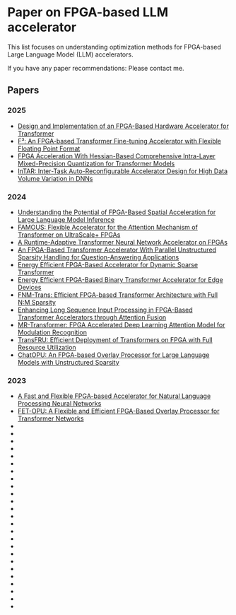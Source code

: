 # Paper on FPGA-based LLM accelerator
This list focuses on understanding optimization methods for FPGA-based Large Language Model (LLM) accelerators.   
     
If you have any paper recommendations: Please contact me.  

## Papers
### 2025  
* [Design and Implementation of an FPGA-Based Hardware Accelerator for Transformer](http://arxiv.org/abs/2503.16731)
* [F³: An FPGA-based Transformer Fine-tuning Accelerator with Flexible Floating Point Format](https://ieeexplore.ieee.org/document/10945317/)
* [FPGA Acceleration With Hessian-Based Comprehensive Intra-Layer Mixed-Precision Quantization for Transformer Models](https://ieeexplore.ieee.org/document/10973048/)
* [InTAR: Inter-Task Auto-Reconfigurable Accelerator Design for High Data Volume Variation in DNNs](http://arxiv.org/abs/2502.08807)
### 2024
* [Understanding the Potential of FPGA-Based Spatial Acceleration for Large Language Model Inference](http://arxiv.org/abs/2312.15159)
* [FAMOUS: Flexible Accelerator for the Attention Mechanism of Transformer on UltraScale+ FPGAs](http://arxiv.org/abs/2409.14023)
* [A Runtime-Adaptive Transformer Neural Network Accelerator on FPGAs](http://arxiv.org/abs/2411.18148)
* [An FPGA-Based Transformer Accelerator With Parallel Unstructured Sparsity Handling for Question-Answering Applications](https://ieeexplore.ieee.org/document/10681589/)
* [Energy Efficient FPGA-Based Accelerator for Dynamic Sparse Transformer](https://ieeexplore.ieee.org/document/10652850/)
* [Energy Efficient FPGA-Based Binary Transformer Accelerator for Edge Devices](https://ieeexplore.ieee.org/document/10558631/)
* [FNM-Trans: Efficient FPGA-based Transformer Architecture with Full N:M Sparsity](https://dl.acm.org/doi/10.1145/3649329.3656497)
* [Enhancing Long Sequence Input Processing in FPGA-Based Transformer Accelerators through Attention Fusion](https://dl.acm.org/doi/10.1145/3649476.3658810)
* [MR-Transformer: FPGA Accelerated Deep Learning Attention Model for Modulation Recognition](https://ieeexplore.ieee.org/Xplorehelp/downloads/license-information/IEEE.html)
* [TransFRU: Efficient Deployment of Transformers on FPGA with Full Resource Utilization](https://ieeexplore.ieee.org/abstract/document/10473976)
* [ChatOPU: An FPGA-based Overlay Processor for Large Language Models with Unstructured Sparsity](https://dl.acm.org/doi/10.1145/3676536.3676761)
### 2023
* [A Fast and Flexible FPGA-based Accelerator for Natural Language Processing Neural Networks](https://dl.acm.org/doi/10.1145/3564606)
* [FET-OPU: A Flexible and Efficient FPGA-Based Overlay Processor for Transformer Networks](https://ieeexplore.ieee.org/document/10323752/)
* []()
* []()
* []()
* []()
* []()
* []()
* []()
* []()
* []()
* []()
* []()
* []()
* []()
* []()
* []()
* []()
* []()
* []()
* []()
* []()
* []()
* []()
* []()
* []()
* 
